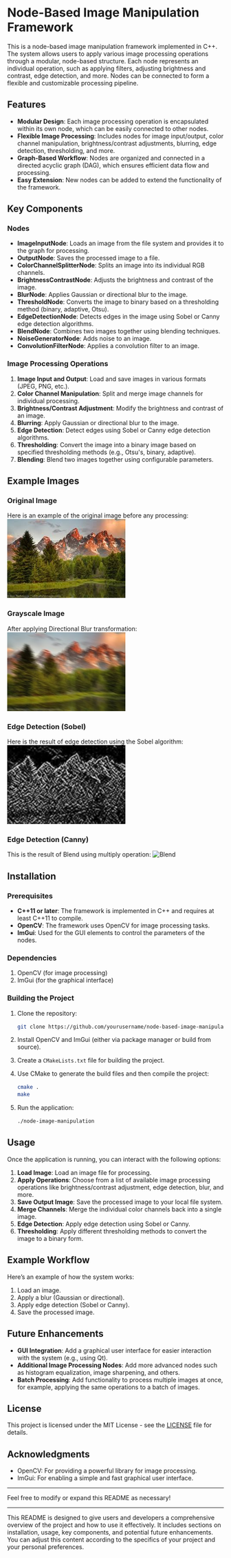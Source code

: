 # Node-Based Image Manipulation Framework

This is a node-based image manipulation framework implemented in C++. The system allows users to apply various image processing operations through a modular, node-based structure. Each node represents an individual operation, such as applying filters, adjusting brightness and contrast, edge detection, and more. Nodes can be connected to form a flexible and customizable processing pipeline.

## Features

- **Modular Design**: Each image processing operation is encapsulated within its own node, which can be easily connected to other nodes.
- **Flexible Image Processing**: Includes nodes for image input/output, color channel manipulation, brightness/contrast adjustments, blurring, edge detection, thresholding, and more.
- **Graph-Based Workflow**: Nodes are organized and connected in a directed acyclic graph (DAG), which ensures efficient data flow and processing.
- **Easy Extension**: New nodes can be added to extend the functionality of the framework.

## Key Components

### Nodes

- **ImageInputNode**: Loads an image from the file system and provides it to the graph for processing.
- **OutputNode**: Saves the processed image to a file.
- **ColorChannelSplitterNode**: Splits an image into its individual RGB channels.
- **BrightnessContrastNode**: Adjusts the brightness and contrast of the image.
- **BlurNode**: Applies Gaussian or directional blur to the image.
- **ThresholdNode**: Converts the image to binary based on a thresholding method (binary, adaptive, Otsu).
- **EdgeDetectionNode**: Detects edges in the image using Sobel or Canny edge detection algorithms.
- **BlendNode**: Combines two images together using blending techniques.
- **NoiseGeneratorNode**: Adds noise to an image.
- **ConvolutionFilterNode**: Applies a convolution filter to an image.

### Image Processing Operations

1. **Image Input and Output**: Load and save images in various formats (JPEG, PNG, etc.).
2. **Color Channel Manipulation**: Split and merge image channels for individual processing.
3. **Brightness/Contrast Adjustment**: Modify the brightness and contrast of an image.
4. **Blurring**: Apply Gaussian or directional blur to the image.
5. **Edge Detection**: Detect edges using Sobel or Canny edge detection algorithms.
6. **Thresholding**: Convert the image into a binary image based on specified thresholding methods (e.g., Otsu's, binary, adaptive).
7. **Blending**: Blend two images together using configurable parameters.

## Example Images

### Original Image
Here is an example of the original image before any processing:
![Original Image](b.jpg)

### Grayscale Image
After applying Directional Blur transformation:
![Blurred Image](Blurred_Image.png)

### Edge Detection (Sobel)
Here is the result of edge detection using the Sobel algorithm:
![Edge Detection Sobel](Soft_Edge_Detected_Image.png)

### Edge Detection (Canny)
This is the result of Blend using multiply operation:
![Blend](Blended_Images.png)

## Installation

### Prerequisites

- **C++11 or later**: The framework is implemented in C++ and requires at least C++11 to compile.
- **OpenCV**: The framework uses OpenCV for image processing tasks.
- **ImGui**: Used for the GUI elements to control the parameters of the nodes.

### Dependencies

1. OpenCV (for image processing)
2. ImGui (for the graphical interface)

### Building the Project

1. Clone the repository:

    ```bash
    git clone https://github.com/yourusername/node-based-image-manipulation.git
    ```

2. Install OpenCV and ImGui (either via package manager or build from source).
3. Create a `CMakeLists.txt` file for building the project.
4. Use CMake to generate the build files and then compile the project:

    ```bash
    cmake .
    make
    ```

5. Run the application:

    ```bash
    ./node-image-manipulation
    ```

## Usage

Once the application is running, you can interact with the following options:

1. **Load Image**: Load an image file for processing.
2. **Apply Operations**: Choose from a list of available image processing operations like brightness/contrast adjustment, edge detection, blur, and more.
3. **Save Output Image**: Save the processed image to your local file system.
4. **Merge Channels**: Merge the individual color channels back into a single image.
5. **Edge Detection**: Apply edge detection using Sobel or Canny.
6. **Thresholding**: Apply different thresholding methods to convert the image to a binary form.

## Example Workflow

Here’s an example of how the system works:

1. Load an image.
2. Apply a blur (Gaussian or directional).
3. Apply edge detection (Sobel or Canny).
4. Save the processed image.

## Future Enhancements

- **GUI Integration**: Add a graphical user interface for easier interaction with the system (e.g., using Qt).
- **Additional Image Processing Nodes**: Add more advanced nodes such as histogram equalization, image sharpening, and others.
- **Batch Processing**: Add functionality to process multiple images at once, for example, applying the same operations to a batch of images.

## License

This project is licensed under the MIT License - see the [LICENSE](LICENSE) file for details.

## Acknowledgments

- OpenCV: For providing a powerful library for image processing.
- ImGui: For enabling a simple and fast graphical user interface.

---

Feel free to modify or expand this README as necessary!

---

This README is designed to give users and developers a comprehensive overview of the project and how to use it effectively. It includes sections on installation, usage, key components, and potential future enhancements. You can adjust this content according to the specifics of your project and your personal preferences.
